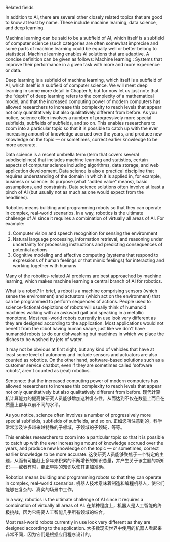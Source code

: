 Related fields

In addition to AI, there are several other closely related topics that are good to know at least by name. These include machine learning, data science, and deep learning.

Machine learning can be said to be a subfield of AI, which itself is a subfield of computer science (such categories are often somewhat imprecise and some parts of machine learning could be equally well or better belong to statistics). Machine learning enables AI solutions that are adaptive. A concise definition can be given as follows:
Machine learning : Systems that improve their performance in a given task with more and more experience or data.

Deep learning is a subfield of machine learning, which itself is a subfield of AI, which itself is a subfield of computer science. We will meet deep learning in some more detail in Chapter 5, but for now let us just note that the “depth” of deep learning refers to the complexity of a mathematical model, and that the increased computing power of modern computers has allowed researchers to increase this complexity to reach levels that appear not only quantitatively but also qualitatively different from before. As you notice, science often involves a number of progressively more special subfields, subfields of subfields, and so on. This enables researchers to zoom into a particular topic so that it is possible to catch up with the ever increasing amount of knowledge accrued over the years, and produce new knowledge on the topic — or sometimes, correct earlier knowledge to be more accurate.

Data science is a recent umbrella term (term that covers several subdisciplines) that includes machine learning and statistics, certain aspects of computer science including algorithms, data storage, and web application development. Data science is also a practical discipline that requires understanding of the domain in which it is applied in, for example, business or science: its purpose (what "added value" means), basic assumptions, and constraints. Data science solutions often involve at least a pinch of AI (but usually not as much as one would expect from the headlines).

Robotics means building and programming robots so that they can operate in complex, real-world scenarios. In a way, robotics is the ultimate challenge of AI since it requires a combination of virtually all areas of AI. For example:

1. Computer vision and speech recognition for sensing the environment
2. Natural language processing, information retrieval, and reasoning under uncertainty for processing instructions and predicting consequences of potential actions
3. Cognitive modeling and affective computing (systems that respond to expressions of human feelings or that mimic feelings) for interacting and working together with humans

Many of the robotics-related AI problems are best approached by machine learning, which makes machine learning a central branch of AI for robotics.

What is a robot?
In brief, a robot is a machine comprising sensors (which sense the environment) and actuators (which act on the environment) that can be programmed to perform sequences of actions. People used to science-fictional depictions of robots will usually think of humanoid machines walking with an awkward gait and speaking in a metallic monotone. Most real-world robots currently in use look very different as they are designed according to the application. Most applications would not benefit from the robot having human shape, just like we don't have humanoid robots to do our dishwashing but machines in which we place the dishes to be washed by jets of water.

It may not be obvious at first sight, but any kind of vehicles that have at least some level of autonomy and include sensors and actuators are also counted as robotics. On the other hand, software-based solutions such as a customer service chatbot, even if they are sometimes called 'software robots', aren´t counted as (real) robotics.

Sentence:
that the increased computing power of modern computers has allowed researchers to increase this complexity to reach levels that appear not only quantitatively but also qualitatively different from before.
现代计算机计算能力的提高使研究人员能够增加这种复杂性，从而达到不仅在数量上而且在质量上都与以前不同的水平。

As you notice, science often involves a number of progressively more special subfields, subfields of subfields, and so on.
正如您所注意到的，科学常常涉及许多越来越特殊的子领域，子领域的子领域，等等。

This enables researchers to zoom into a particular topic so that it is possible to catch up with the ever increasing amount of knowledge accrued over the years, and produce new knowledge on the topic — or sometimes, correct earlier knowledge to be more accurate.
这使研究人员能够聚焦于一个特定的主题，从而有可能赶上多年来积累的不断增长的知识总量，并产生关于该主题的新知识——或者有时，更正早期的知识以使其更加准确。

Robotics means building and programming robots so that they can operate in complex, real-world scenarios.
机器人技术意味着制造和编程机器人，使它们能够在复杂的、真实的场景中工作。

In a way, robotics is the ultimate challenge of AI since it requires a combination of virtually all areas of AI.
在某种程度上，机器人是人工智能的终极挑战，因为它需要人工智能几乎所有领域的结合。

Most real-world robots currently in use look very different as they are designed according to the application.
大多数现实世界中使用的机器人看起来非常不同，因为它们是根据应用程序设计的。